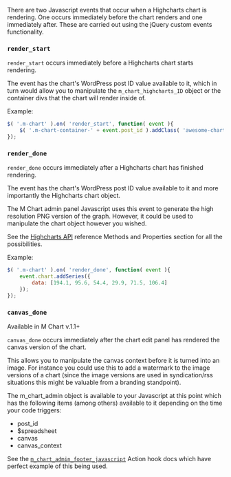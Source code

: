 There are two Javascript events that occur when a Highcharts chart is rendering.  One occurs immediately before the chart renders and one immediately after.  These are carried out using the jQuery custom events functionality.

### `render_start` ###

`render_start` occurs immediately before a Highcharts chart starts rendering.  

The event has the chart's WordPress post ID value available to it, which in turn would allow you to manipulate the `m_chart_highcharts_ID` object or the container divs that the chart will render inside of.

Example:

```js
$( '.m-chart' ).on( 'render_start', function( event ){
	$( '.m-chart-container-' + event.post_id ).addClass( 'awesome-chart' );
});
````

### `render_done` ###

`render_done` occurs immediately after a Highcharts chart has finished rendering.  

The event has the chart's WordPress post ID value available to it and more importantly the Highcharts chart object.  

The M Chart admin panel Javascript uses this event to generate the high resolution PNG version of the graph.  However, it could be used to manipulate the chart object however you wished.

See the [Highcharts API](http://api.highcharts.com/highcharts) reference Methods and Properties section for all the possibilities.

Example:

```js
$( '.m-chart' ).on( 'render_done', function( event ){
	event.chart.addSeries({
		data: [194.1, 95.6, 54.4, 29.9, 71.5, 106.4]
	});
});
````

### `canvas_done` <a name="canvas_done"></a> ###

Available in M Chart v.1.1+

`canvas_done` occurs immediately after the chart edit panel has rendered the canvas version of the chart.

This allows you to manipulate the canvas context before it is turned into an image. For instance you could use this to add a watermark to the image versions of a chart (since the image versions are used in syndication/rss situations this might be valuable from a branding standpoint).

The m_chart_admin object is available to your Javascript at this point which has the following items (among others) available to it depending on the time your code triggers:

- post_id
- $spreadsheet
- canvas
- canvas_context

See the [`m_chart_admin_footer_javascript`](https://github.com/methnen/m-chart/wiki/Action-and-filter-hooks#admin_footer_javascript) Action hook docs which have perfect example of this being used.